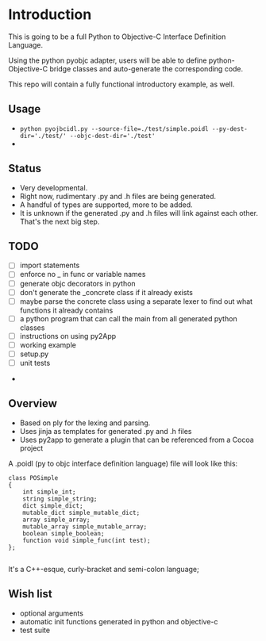 # Introduction

This is going to be a full Python to Objective-C Interface Definition Language.

Using the python pyobjc adapter, users will be able to define python-Objective-C bridge classes and auto-generate the corresponding code.

This repo will contain a fully functional introductory example, as well.

## Usage
* `python pyojbcidl.py --source-file=./test/simple.poidl --py-dest-dir='./test/' --objc-dest-dir='./test'`
* 

## Status

* Very developmental. 
* Right now, rudimentary .py and .h files are being generated.
* A handful of types are supported, more to be added.
* It is unknown if the generated .py and .h files will link against each other. That's the next big step.


## TODO 

- [ ] import statements
- [ ] enforce no _ in func or variable names
- [ ] generate objc decorators in python
- [ ] don't generate the _concrete class if it already exists
- [ ] maybe parse the concrete class using a separate lexer to find out what functions it already contains
- [ ] a python program that can call the main from all generated python classes
- [ ] instructions on using py2App
- [ ] working example
- [ ] setup.py
- [ ] unit tests
- 
## Overview

* Based on ply for the lexing and parsing.
* Uses jinja as templates for generated .py and .h files
* Uses py2app to generate a plugin that can be referenced from a Cocoa project

A .poidl (py to objc interface definition language) file will look like this:

```
class POSimple
{
    int simple_int;
    string simple_string;
    dict simple_dict;
    mutable_dict simple_mutable_dict;
    array simple_array;
    mutable_array simple_mutable_array;
    boolean simple_boolean;
    function void simple_func(int test);
};
	
```

It's a C++-esque, curly-bracket and semi-colon language;

## Wish list
* optional arguments
* automatic init functions generated in python and objective-c
* test suite
